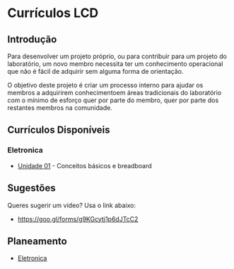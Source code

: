 # Currículos LCD

## Introdução

Para desenvolver um projeto próprio, ou para contribuir para um projeto do laboratório, um novo membro necessita ter um conhecimento operacional que não é fácil de adquirir sem alguma forma de orientação.

O objetivo deste projeto é criar um processo interno para ajudar os membros a adquirirem conhecimentoem áreas tradicionais do laboratório com o mínimo de esforço quer por parte do membro, quer por parte dos restantes membros na comunidade.

## Currículos Disponíveis

### Eletronica

* [Unidade 01](eletronica/eletronica-un01.md) - Conceitos básicos e breadboard

## Sugestões

Queres sugerir um vídeo? Usa o link abaixo:

* https://goo.gl/forms/g9KGcytj1p6dJTcC2

## Planeamento

* [Eletronica](eletronica.md)
